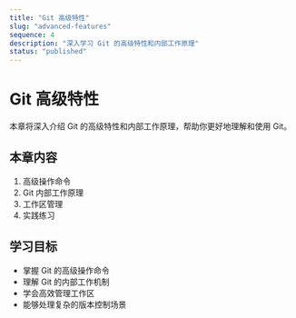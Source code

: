 ```yaml
---
title: "Git 高级特性"
slug: "advanced-features"
sequence: 4
description: "深入学习 Git 的高级特性和内部工作原理"
status: "published"
---
```


# Git 高级特性

本章将深入介绍 Git 的高级特性和内部工作原理，帮助你更好地理解和使用 Git。

## 本章内容

1. 高级操作命令
2. Git 内部工作原理
3. 工作区管理
4. 实践练习

## 学习目标

- 掌握 Git 的高级操作命令
- 理解 Git 的内部工作机制
- 学会高效管理工作区
- 能够处理复杂的版本控制场景